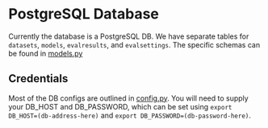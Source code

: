 # PostgreSQL Database

Currently the database is a PostgreSQL DB. We have separate tables for `datasets`, `models`, `evalresults`, and `evalsettings`. The specific schemas can be found in [models.py](models.py)

## Credentials
Most of the DB configs are outlined in [config.py](config.py). You will need to supply your DB_HOST and DB_PASSWORD, which can be set using `export DB_HOST=(db-address-here)` and `export DB_PASSWORD=(db-password-here)`. 